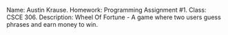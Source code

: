 Name: Austin Krause.
Homework: Programming Assignment #1.
Class: CSCE 306.
Description: Wheel Of Fortune - A game where
two users guess phrases and earn money to win.
